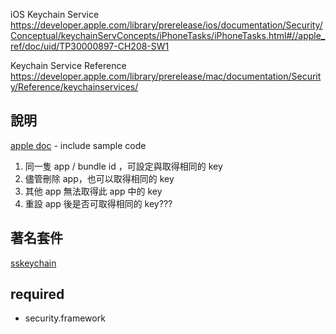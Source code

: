 iOS Keychain Service
https://developer.apple.com/library/prerelease/ios/documentation/Security/Conceptual/keychainServConcepts/iPhoneTasks/iPhoneTasks.html#//apple_ref/doc/uid/TP30000897-CH208-SW1

Keychain Service Reference
https://developer.apple.com/library/prerelease/mac/documentation/Security/Reference/keychainservices/

## 說明

[apple doc](https://developer.apple.com/library/ios/samplecode/GenericKeychain/Listings/Classes_KeychainItemWrapper_h.html#//apple_ref/doc/uid/DTS40007797-Classes_KeychainItemWrapper_h-DontLinkElementID_9) - include sample code

1. 同一隻 app / bundle id ，可設定與取得相同的 key
2. 儘管刪除 app，也可以取得相同的 key
3. 其他 app 無法取得此 app 中的 key
4. 重設 app 後是否可取得相同的 key???

## 著名套件
[sskeychain](https://github.com/samsoffes/sskeychain)

## required

- security.framework